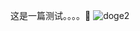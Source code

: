 这是一篇测试。。。。🚾
![doge2](https://github.com/bkseastone/bkseastone.github.io/assets/18327200/a626303d-a9cb-4d50-bcdb-2dc489a06605)
